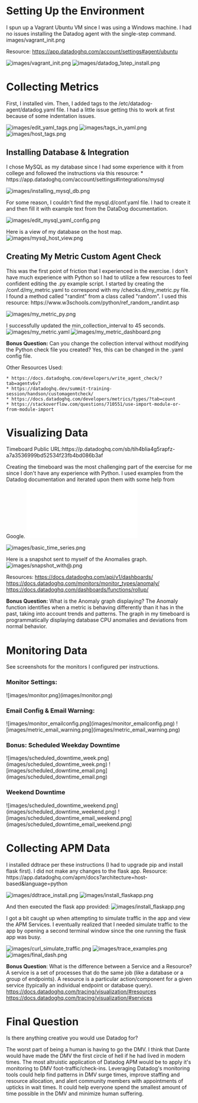 <h1>Setting Up the Environment</h1>

I spun up a Vagrant Ubuntu VM since I was using a Windows machine. I had no issues installing the Datadog agent with the single-step command.
images/vagrant_init.png

Resource: https://app.datadoghq.com/account/settings#agent/ubuntu

![images/vagrant_init.png](images/vagrant_init.png)
![images/datadog_1step_install.png](images/datadog_1step_install.png)

<h1>Collecting Metrics</h1>
First, I installed vim. Then, I added tags to the /etc/datadog-agent/datadog.yaml file. I had a little issue getting this to work at first because of some indentation issues.

![images/edit_yaml_tags.png](images/edit_yaml_tags.png)
![images/tags_in_yaml.png](images/tags_in_yaml.png)
![images/host_tags.png](images/host_tags.png)

<h2>Installing Database & Integration</h2>
I chose MySQL as my database since I had some experience with it from college and followed the instructions via this resource:
* https://app.datadoghq.com/account/settings#integrations/mysql

![images/installing_mysql_db.png](images/installing_mysql_db.png)

For some reason, I couldn't find the mysql.d/conf.yaml file. I had to create it and then fill it with example text from the DataDog documentation.

![images/edit_mysql_yaml_config.png](images/edit_mysql_yaml_config.png)

Here is a view of my database on the host map.
![images/mysql_host_view.png](images/mysql_host_view.png)

<h2>Creating My Metric Custom Agent Check</h2>
This was the first point of friction that I experienced in the exercise. I don't have much experience with Python so I had to utilize a few resources to feel confident editing the .py example script. I started by creating the /conf.d/my_metric.yaml to correspond with my /checks.d/my_metric.py file. I found a method called "randint" from a class called "random". I used this resource: https://www.w3schools.com/python/ref_random_randint.asp

![images/my_metric_py.png](images/my_metric_py.png)

I successfully updated the min_collection_interval to 45 seconds.
![images/my_metric.yaml](images/my_metric.yaml)
![images/my_metric_dashboard.png](images/my_metric_dashboard.png)

<strong>Bonus Question:</strong> Can you change the collection interval without modifying the Python check file you created?
Yes, this can be changed in the .yaml config file.

Other Resources Used:

	* https://docs.datadoghq.com/developers/write_agent_check/?tab=agentv6v7
	* https://datadoghq.dev/summit-training-session/handson/customagentcheck/
	* https://docs.datadoghq.com/developers/metrics/types/?tab=count
	* https://stackoverflow.com/questions/710551/use-import-module-or-from-module-import

<h1>Visualizing Data</h1>
Timeboard Public URL:https://p.datadoghq.com/sb/tih4blia4g5rapfz-a7a3536999bd52534f23fb4bd086b3af

Creating the timeboard was the most challenging part of the exercise for me since I don't have any experience with Python. I used examples from the Datadog documentation and iterated upon them with some help from Google.
![visualize_metrics.py](visualize_metrics.py)

![images/basic_time_series.png](images/basic_time_series.png)

Here is a snapshot sent to myself of the Anomalies graph.
![images/snapshot_with@.png](images/snapshot_with@.png)

Resources:
https://docs.datadoghq.com/api/v1/dashboards/
https://docs.datadoghq.com/monitors/monitor_types/anomaly/
https://docs.datadoghq.com/dashboards/functions/rollup/

<strong>Bonus Question:</strong> What is the Anomaly graph displaying?
The Anomaly function identifies when a metric is behaving differently than it has in the past, taking into account trends and patterns. The graph in my timeboard is programmatically displaying database CPU anomalies and deviations from normal behavior.

<h1>Monitoring Data</h1>
See screenshots for the monitors I configured per instructions.

<h3>Monitor Settings:</h3>
![images/monitor.png](images/monitor.png)

<h3>Email Config & Email Warning:</h3>
![images/monitor_emailconfig.png](images/monitor_emailconfig.png)
![images/metric_email_warning.png](images/metric_email_warning.png)

<h3>Bonus: Scheduled Weekday Downtime</h3>
![images/scheduled_downtime_week.png](images/scheduled_downtime_week.png)
![images/scheduled_downtime_email.png](images/scheduled_downtime_email.png)

<h3>Weekend Downtime</h3>
![images/scheduled_downtime_weekend.png](images/scheduled_downtime_weekend.png)
![images/scheduled_downtime_email_weekend.png](images/scheduled_downtime_email_weekend.png)

<h1>Collecting APM Data</h1>
I installed ddtrace per these instructions (I had to upgrade pip and install flask first). I did not make any changes to the flask app.
Resource: https://app.datadoghq.com/apm/docs?architecture=host-based&language=python

![images/ddtrace_install.png](images/ddtrace_install.png)
![images/install_flaskapp.png](images/install_flaskapp.png)

And then executed the flask app provided:
![images/install_flaskapp.png](images/install_flaskapp.png)

I got a bit caught up when attempting to simulate traffic in the app and view the APM Services. I eventually realized that I needed simulate traffic to the app by opening a second terminal window since the one running the flask app was busy.

![images/curl_simulate_traffic.png](images/curl_simulate_traffic.png)
![images/trace_examples.png](images/trace_examples.png)
![images/final_dash.png](images/final_dash.png)

<strong>Bonus Question</strong>: What is the difference between a Service and a Resource?
 A service is a set of processes that do the same job (like a database or a group of endpoints). A resource is a particular action/component for a given service (typically an individual endpoint or database query).
 https://docs.datadoghq.com/tracing/visualization/#resources
 https://docs.datadoghq.com/tracing/visualization/#services

<h1>Final Question</h1>
Is there anything creative you would use Datadog for?

The worst part of being a human is having to go the DMV. I think that Dante would have made the DMV the first circle of hell if he had lived in modern times. The most altruistic application of Datadog APM would be to apply it's monitoring to DMV foot-traffic/check-ins. Leveraging Datadog's monitoring tools could help find patterns in DMV surge times, improve staffing and resource allocation, and alert community members with appointments of upticks in wait times. It could help everyone spend the smallest amount of time possible in the DMV and minimize human suffering.
